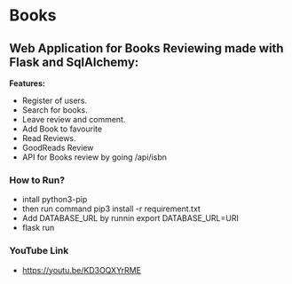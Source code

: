 # Books

## Web Application for Books Reviewing made with Flask and SqlAlchemy:

**Features:**
- Register of users.
- Search for books.
- Leave review and comment.
- Add Book to favourite
- Read Reviews.
- GoodReads Review
- API for Books review by going /api/isbn

### How to Run?

- intall python3-pip
- then run command pip3 install -r requirement.txt
- Add DATABASE_URL by runnin export DATABASE_URL=URI
- flask run

### YouTube Link

- https://youtu.be/KD3OQXYrRME
